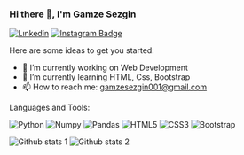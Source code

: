 ### Hi there 👋, I'm Gamze Sezgin


[![Lınkedin](https://img.shields.io/badge/LinkedIn-0077B5?style=for-the-badge&logo=linkedin&logoColor=white)](https://www.linkedin.com/in/gamze-sezgin-9b497922a/)
[![Instagram Badge](https://img.shields.io/badge/Instagram-E4405F?style=for-the-badge&logo=instagram&logoColor=white)](https://www.instagram.com/gamze_sezgnn/) 
 

Here are some ideas to get you started:

- 🔭 I’m currently working on Web Development
- 🌱 I’m currently learning HTML, Css, Bootstrap
- 📫 How to reach me: gamzesezgin001@gmail.com

Languages and Tools:

  ![Python](https://img.shields.io/badge/Python-FFD43B?style=for-the-badge&logo=python&logoColor=blue)
  ![Numpy](https://img.shields.io/badge/Numpy-777BB4?style=for-the-badge&logo=numpy&logoColor=white)
  ![Pandas](https://img.shields.io/badge/Pandas-2C2D72?style=for-the-badge&logo=pandas&logoColor=white)
  ![HTML5](https://img.shields.io/badge/html5-%23E34F26.svg?style=for-the-badge&logo=html5&logoColor=white)
  ![CSS3](https://img.shields.io/badge/css3-%231572B6.svg?style=for-the-badge&logo=css3&logoColor=white)
  ![Bootstrap](https://img.shields.io/badge/Bootstrap-8A2BE2?style=for-the-badge&logo=bootstrap&logoColor=white)
 

  
![Github stats 1](https://github-readme-stats.vercel.app/api/top-langs/?username=gamzesezgin&theme=light)
![Github stats 2](https://github-readme-stats.vercel.app/api?username=gamzesezgin&show_icons=true&theme=gradient) 

